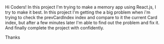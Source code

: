 Hi Coders!
In this project I'm trying to make a memory app using React.js, I try to make it best.
In this project I'm getting the a big problem when i'm trying to check the prevCardIndex index and compare to it the current Card index, but after a few minutes later I'm able to find out the problem and fix it. And finally complete the project with confidently.

Thanks
